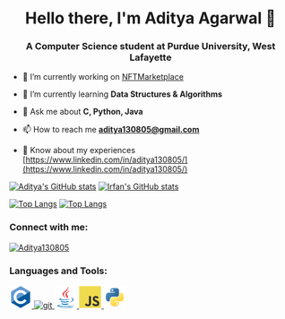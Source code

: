<h1 align="center">Hello there, I'm Aditya Agarwal 👋</h1>
<h3 align="center">A Computer Science student at Purdue University, West Lafayette</h3>

- 🔭 I’m currently working on [NFTMarketplace](https://github.com/Aditya130805/NFTMarketplace)

- 🌱 I’m currently learning **Data Structures & Algorithms**

- 💬 Ask me about **C, Python, Java**

- 📫 How to reach me **aditya130805@gmail.com**
  
- 📄 Know about my experiences [https://www.linkedin.com/in/aditya130805/](https://www.linkedin.com/in/aditya130805/)
  
[![Aditya's GitHub stats](https://github-readme-stats.vercel.app/api?username=Aditya130805&show_icons=true&theme=dracula&bg_color=00000000#gh-dark-mode-only)](https://github.com/Aditya130805/#gh-dark-mode-only)
[![Irfan's GitHub stats](https://github-readme-stats.vercel.app/api?username=Aditya130805&show_icons=true&theme=default&bg_color=00000000#gh-light-mode-only)](https://github.com/Aditya130805/#gh-light-mode-only)

[![Top Langs](https://github-readme-stats.vercel.app/api/top-langs/?username=Aditya130805&layout=donut&theme=dracula&hide_progress=true&bg_color=00000000)](https://github.com/Aditya130805/#gh-dark-mode-only)
[![Top Langs](https://github-readme-stats.vercel.app/api/top-langs/?username=Aditya130805&layout=donut&theme=default&hide_progress=true&bg_color=00000000)](https://github.com/Aditya130805/#gh-light-mode-only)


<h3 align="left">Connect with me:</h3>
<p align="left">
<a href="https://linkedin.com/in/aditya130805" target="blank"><img align="center" src="https://raw.githubusercontent.com/rahuldkjain/github-profile-readme-generator/master/src/images/icons/Social/linked-in-alt.svg" alt="Aditya130805" height="30" width="40" /></a>
</p>

<h3 align="left">Languages and Tools:</h3>
<p align="left"> 
  <a href="https://www.cprogramming.com/" target="_blank" rel="noreferrer"> 
    <img src="https://raw.githubusercontent.com/devicons/devicon/master/icons/c/c-original.svg" alt="c" width="40" height="40"/> 
  </a> 
  <a href="https://git-scm.com/" target="_blank" rel="noreferrer"> 
    <img src="https://www.vectorlogo.zone/logos/git-scm/git-scm-icon.svg" alt="git" width="40" height="40"/> 
  </a> 
  <a href="https://www.java.com" target="_blank" rel="noreferrer"> 
    <img src="https://raw.githubusercontent.com/devicons/devicon/master/icons/java/java-original.svg" alt="java" width="40" height="40"/> 
  </a> 
  <a href="https://developer.mozilla.org/en-US/docs/Web/JavaScript" target="_blank" rel="noreferrer"> 
    <img src="https://raw.githubusercontent.com/devicons/devicon/master/icons/javascript/javascript-original.svg" alt="javascript" width="40" height="40"/> 
  </a> 
  <a href="https://www.python.org" target="_blank" rel="noreferrer"> 
    <img src="https://raw.githubusercontent.com/devicons/devicon/master/icons/python/python-original.svg" alt="python" width="40" height="40"/> 
  </a> 
</p>
